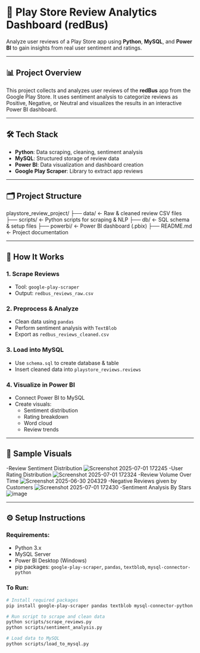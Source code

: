 # 📱 Play Store Review Analytics Dashboard (redBus)

Analyze user reviews of a Play Store app using **Python**, **MySQL**, and **Power BI** to gain insights from real user sentiment and ratings.

---

## 📊 Project Overview

This project collects and analyzes user reviews of the **redBus** app from the Google Play Store. It uses sentiment analysis to categorize reviews as Positive, Negative, or Neutral and visualizes the results in an interactive Power BI dashboard.

---

## 🛠️ Tech Stack

- **Python**: Data scraping, cleaning, sentiment analysis
- **MySQL**: Structured storage of review data
- **Power BI**: Data visualization and dashboard creation
- **Google Play Scraper**: Library to extract app reviews

---

## 🗂️ Project Structure

playstore_review_project/
├── data/ ← Raw & cleaned review CSV files
├── scripts/ ← Python scripts for scraping & NLP
├── db/ ← SQL schema & setup files
├── powerbi/ ← Power BI dashboard (.pbix)
├── README.md ← Project documentation

---

## 📌 How It Works

### 1. **Scrape Reviews**
- Tool: `google-play-scraper`
- Output: `redbus_reviews_raw.csv`

### 2. **Preprocess & Analyze**
- Clean data using `pandas`
- Perform sentiment analysis with `TextBlob`
- Export as `redbus_reviews_cleaned.csv`

### 3. **Load into MySQL**
- Use `schema.sql` to create database & table
- Insert cleaned data into `playstore_reviews.reviews`

### 4. **Visualize in Power BI**
- Connect Power BI to MySQL
- Create visuals:
  - Sentiment distribution
  - Rating breakdown
  - Word cloud
  - Review trends

---

## 📎 Sample Visuals
-Review Sentiment Distribution
![Screenshot 2025-07-01 172245](https://github.com/user-attachments/assets/e934a9f6-7d64-465a-9201-1f1c3d61a25a)
-User Rating Distribution
![Screenshot 2025-07-01 172324](https://github.com/user-attachments/assets/4de2e2a8-7d39-48fd-86d3-bdc89b92874f)
-Review Volume Over Time
![Screenshot 2025-06-30 204329](https://github.com/user-attachments/assets/44047e8c-384b-4926-bfd1-e8b37bc4b80b)
-Negative Reviews given by Customers
![Screenshot 2025-07-01 172430](https://github.com/user-attachments/assets/87349cfc-ddc2-4b37-81c8-aac5faa75680)
-Sentiment Analysis By Stars
![image](https://github.com/user-attachments/assets/18081d20-dd73-4737-8c85-4cd5683e02ba)

---

## ⚙️ Setup Instructions

### Requirements:
- Python 3.x
- MySQL Server
- Power BI Desktop (Windows)
- pip packages: `google-play-scraper`, `pandas`, `textblob`, `mysql-connector-python`

### To Run:
```bash
# Install required packages
pip install google-play-scraper pandas textblob mysql-connector-python

# Run script to scrape and clean data
python scripts/scrape_reviews.py
python scripts/sentiment_analysis.py

# Load data to MySQL
python scripts/load_to_mysql.py
